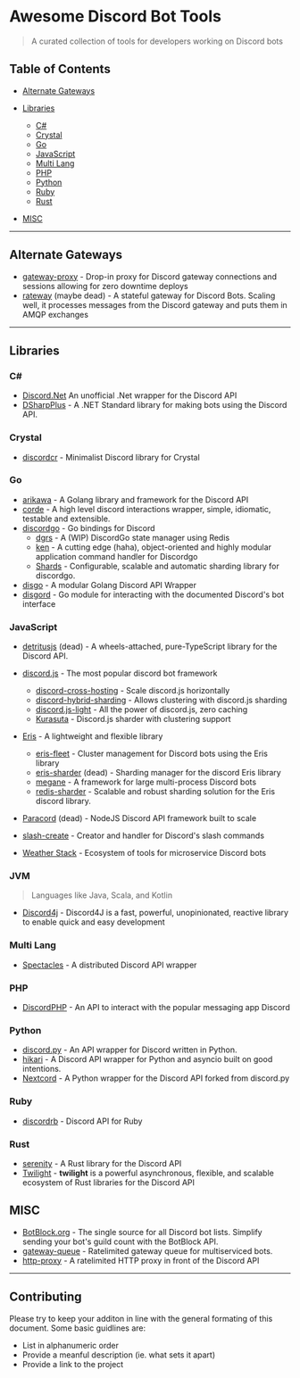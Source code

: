 # Awesome Discord Bot Tools

> A curated collection of tools for developers working on Discord bots

## Table of Contents

- [Alternate Gateways](#alternate-gateways)
- [Libraries](#libraries)

  - [C#](#c)
  - [Crystal](#crystal)
  - [Go](#go)
  - [JavaScript](#javascript)
  - [Multi Lang](#multi-lang)
  - [PHP](#php)
  - [Python](#python)
  - [Ruby](#ruby)
  - [Rust](#rust)

- [MISC](#misc)

---

## Alternate Gateways

- [gateway-proxy](https://github.com/Gelbpunkt/gateway-proxy) - Drop-in proxy for Discord gateway connections and sessions allowing for zero downtime deploys
- [rateway](https://github.com/IdleRPGBot/rateway) (maybe dead) - A stateful gateway for Discord Bots. Scaling well, it processes messages from the Discord gateway and puts them in AMQP exchanges

---

## Libraries

### C#

- [Discord.Net](https://github.com/discord-net/Discord.Net) An unofficial .Net wrapper for the Discord API
- [DSharpPlus](https://github.com/DSharpPlus/DSharpPlus) - A .NET Standard library for making bots using the Discord API.

### Crystal

- [discordcr](https://github.com/shardlab/discordcr) - Minimalist Discord library for Crystal

### Go

- [arikawa](https://github.com/diamondburned/arikawa) - A Golang library and framework for the Discord API
- [corde](https://github.com/Karitham/corde) - A high level discord interactions wrapper, simple, idiomatic, testable and extensible.
- [discordgo](https://github.com/bwmarrin/discordgo) - Go bindings for Discord
  - [dgrs](https://github.com/zekroTJA/dgrs) - A (WIP) DiscordGo state manager using Redis
  - [ken](https://github.com/zekroTJA/ken/) - A cutting edge (haha), object-oriented and highly modular application command handler for Discordgo
  - [Shards](https://github.com/servusdei2018/shards) - Configurable, scalable and automatic sharding library for discordgo.
- [disgo](https://github.com/disgoorg/disgo) - A modular Golang Discord API Wrapper
- [disgord](https://github.com/andersfylling/disgord) - Go module for interacting with the documented Discord's bot interface

### JavaScript

- [detritusjs](https://github.com/detritusjs) (dead) - A wheels-attached, pure-TypeScript library for the Discord API.

- [discord.js](https://discord.js.org/#/) - The most popular discord bot framework

  - [discord-cross-hosting](https://github.com/meister03/discord-cross-hosting) - Scale discord.js horizontally
  - [discord-hybrid-sharding](https://github.com/meister03/discord-hybrid-sharding) - Allows clustering with discord.js sharding
  - [discord.js-light](https://github.com/timotejroiko/discord.js-light) - All the power of discord.js, zero caching
  - [Kurasuta](https://github.com/DevYukine/Kurasuta) - Discord.js sharder with clustering support

- [Eris](https://abal.moe/Eris/) - A lightweight and flexible library
  - [eris-fleet](https://github.com/danclay/eris-fleet/) - Cluster management for Discord bots using the Eris library
  - [eris-sharder](https://github.com/discordware/eris-sharder) (dead) - Sharding manager for the discord Eris library
  - [megane](https://github.com/brussell98/megane) - A framework for large multi-process Discord bots
  - [redis-sharder](https://github.com/privy-gg/redis-sharder) - Scalable and robust sharding solution for the Eris discord library.
- [Paracord](https://github.com/paracordjs/paracord) (dead) - NodeJS Discord API framework built to scale
- [slash-create](https://github.com/Snazzah/slash-create) - Creator and handler for Discord's slash commands
- [Weather Stack](https://github.com/DasWolke/CloudStorm) - Ecosystem of tools for microservice Discord bots

### JVM

> Languages like Java, Scala, and Kotlin

- [Discord4j](https://github.com/Discord4J/Discord4J) - Discord4J is a fast, powerful, unopinionated, reactive library to enable quick and easy development

### Multi Lang

- [Spectacles](https://github.com/spec-tacles) - A distributed Discord API wrapper

### PHP

- [DiscordPHP](https://github.com/discord-php/DiscordPHP) - An API to interact with the popular messaging app Discord

### Python

- [discord.py](https://discordpy.readthedocs.io/en/stable/) - An API wrapper for Discord written in Python.
- [hikari](https://github.com/hikari-py/hikari) - A Discord API wrapper for Python and asyncio built on good intentions.
- [Nextcord](https://github.com/nextcord/nextcord) - A Python wrapper for the Discord API forked from discord.py

### Ruby

- [discordrb](https://github.com/shardlab/discordrb) - Discord API for Ruby

### Rust

- [serenity](https://github.com/serenity-rs/serenity) - A Rust library for the Discord API
- [Twilight](https://twilight.rs/) - **twilight** is a powerful asynchronous, flexible, and scalable ecosystem of Rust libraries for the Discord API

## MISC

- [BotBlock.org](https://botblock.org/) - The single source for all Discord bot lists. Simplify sending your bot's guild count with the BotBlock API.
- [gateway-queue](https://github.com/twilight-rs/gateway-queue) - Ratelimited gateway queue for multiserviced bots.
- [http-proxy](https://github.com/twilight-rs/http-proxy) - A ratelimited HTTP proxy in front of the Discord API

---

## Contributing

Please try to keep your additon in line with the general formating of this document. Some basic guidlines are:

- List in alphanumeric order
- Provide a meanful description (ie. what sets it apart)
- Provide a link to the project
